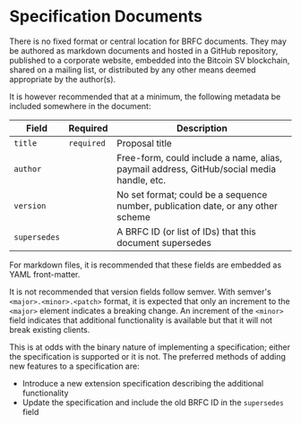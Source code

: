 # Specification Documents

There is no fixed format or central location for BRFC documents. They may be authored as markdown documents and hosted in a GitHub repository, published to a corporate website, embedded into the Bitcoin SV blockchain, shared on a mailing list, or distributed by any other means deemed appropriate by the author(s).

It is however recommended that at a minimum, the following metadata be included somewhere in the document:

| Field        | Required   | Description      |
|--------------|------------|------------------|
| `title`      | `required` | Proposal title   |
| `author`     |            | Free-form, could include a name, alias, paymail address, GitHub/social media handle, etc. |
| `version`    |            | No set format; could be a sequence number, publication date, or any other scheme  |
| `supersedes` |            | A BRFC ID (or list of IDs) that this document supersedes                                 |

For markdown files, it is recommended that these fields are embedded as YAML front-matter.

It is not recommended that version fields follow semver. With semver's `<major>.<minor>.<patch>` format, it is expected that only an increment to the `<major>` element indicates a breaking change. An increment of the `<minor>` field indicates that additional functionality is available but that it will not break existing clients.

This is at odds with the binary nature of implementing a specification; either the specification is supported or it is not. The preferred methods of adding new features to a specification are:

* Introduce a new extension specification describing the additional functionality
* Update the specification and include the old BRFC ID in the `supersedes` field
